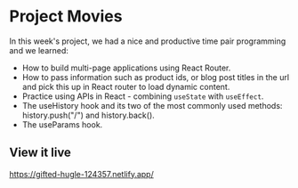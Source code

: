 # Project Movies

In this week's project, we had a nice and productive time pair programming and we learned:

- How to build multi-page applications using React Router.
- How to pass information such as product ids, or blog post titles in the url and pick this up in React router to load dynamic content.
- Practice using APIs in React - combining `useState` with `useEffect`.
- The useHistory hook and its two of the most commonly used methods: history.push("/") and history.back().
- The useParams hook.


## View it live

https://gifted-hugle-124357.netlify.app/